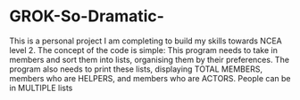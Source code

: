 # GROK-So-Dramatic-
This is a personal project I am completing to build my skills towards NCEA level 2.
The concept of the code is simple:
This program needs to take in members and sort them into lists, organising them by their preferences. 
The program also needs to print these lists, displaying TOTAL MEMBERS, members who are HELPERS, and members who are ACTORS.
People can be in MULTIPLE lists
